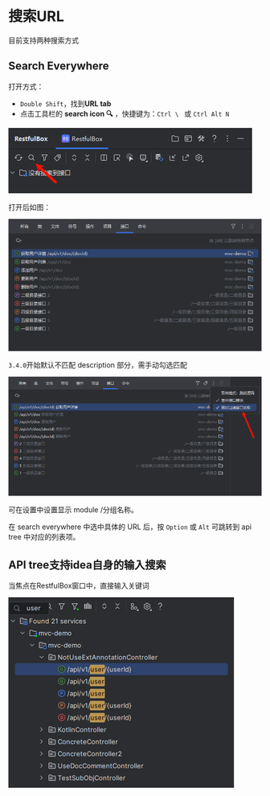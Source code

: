# 搜索URL

目前支持两种搜索方式

## Search Everywhere
打开方式：

- `Double Shift`，找到**URL tab**
- 点击工具栏的 **search icon 🔍** ，快捷键为：`Ctrl \ ` 或 `Ctrl Alt N`

![](images/428773619241804.png)

打开后如图：

![img.png](images/1724581954179.png)

`3.4.0`开始默认不匹配 description 部分，需手动勾选匹配

![img.png](images/1724582042342.png)

可在设置中设置显示 module /分组名称。

在 search everywhere 中选中具体的 URL 后，按 `Option` 或 `Alt` 可跳转到 api tree 中对应的列表项。

## API tree支持idea自身的输入搜索

当焦点在RestfulBox窗口中，直接输入关键词

![](images/320624219236031.png)
